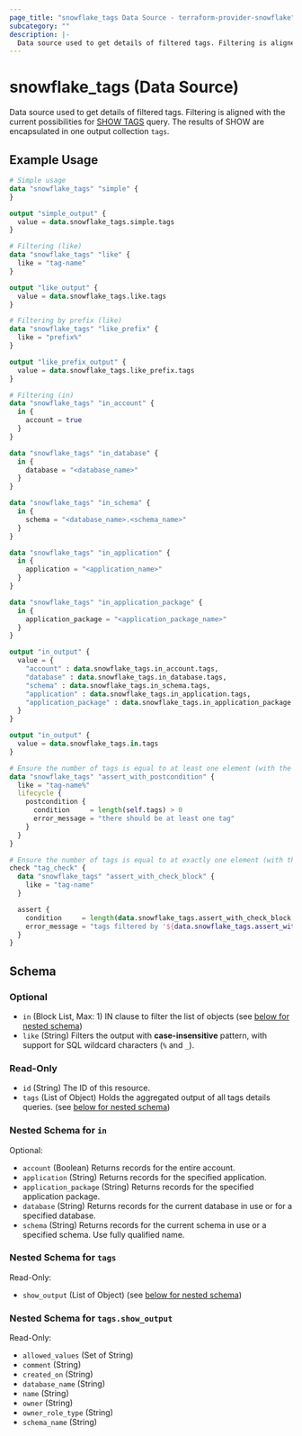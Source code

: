 ```yaml
---
page_title: "snowflake_tags Data Source - terraform-provider-snowflake"
subcategory: ""
description: |-
  Data source used to get details of filtered tags. Filtering is aligned with the current possibilities for SHOW TAGS https://docs.snowflake.com/en/sql-reference/sql/show-tags query. The results of SHOW are encapsulated in one output collection tags.
---
```


# snowflake_tags (Data Source)

Data source used to get details of filtered tags. Filtering is aligned with the current possibilities for [SHOW TAGS](https://docs.snowflake.com/en/sql-reference/sql/show-tags) query. The results of SHOW are encapsulated in one output collection `tags`.

## Example Usage

```terraform
# Simple usage
data "snowflake_tags" "simple" {
}

output "simple_output" {
  value = data.snowflake_tags.simple.tags
}

# Filtering (like)
data "snowflake_tags" "like" {
  like = "tag-name"
}

output "like_output" {
  value = data.snowflake_tags.like.tags
}

# Filtering by prefix (like)
data "snowflake_tags" "like_prefix" {
  like = "prefix%"
}

output "like_prefix_output" {
  value = data.snowflake_tags.like_prefix.tags
}

# Filtering (in)
data "snowflake_tags" "in_account" {
  in {
    account = true
  }
}

data "snowflake_tags" "in_database" {
  in {
    database = "<database_name>"
  }
}

data "snowflake_tags" "in_schema" {
  in {
    schema = "<database_name>.<schema_name>"
  }
}

data "snowflake_tags" "in_application" {
  in {
    application = "<application_name>"
  }
}

data "snowflake_tags" "in_application_package" {
  in {
    application_package = "<application_package_name>"
  }
}

output "in_output" {
  value = {
    "account" : data.snowflake_tags.in_account.tags,
    "database" : data.snowflake_tags.in_database.tags,
    "schema" : data.snowflake_tags.in_schema.tags,
    "application" : data.snowflake_tags.in_application.tags,
    "application_package" : data.snowflake_tags.in_application_package.tags,
  }
}

output "in_output" {
  value = data.snowflake_tags.in.tags
}

# Ensure the number of tags is equal to at least one element (with the use of postcondition)
data "snowflake_tags" "assert_with_postcondition" {
  like = "tag-name%"
  lifecycle {
    postcondition {
      condition     = length(self.tags) > 0
      error_message = "there should be at least one tag"
    }
  }
}

# Ensure the number of tags is equal to at exactly one element (with the use of check block)
check "tag_check" {
  data "snowflake_tags" "assert_with_check_block" {
    like = "tag-name"
  }

  assert {
    condition     = length(data.snowflake_tags.assert_with_check_block.tags) == 1
    error_message = "tags filtered by '${data.snowflake_tags.assert_with_check_block.like}' returned ${length(data.snowflake_tags.assert_with_check_block.tags)} tags where one was expected"
  }
}
```

<!-- schema generated by tfplugindocs -->
## Schema

### Optional

- `in` (Block List, Max: 1) IN clause to filter the list of objects (see [below for nested schema](#nestedblock--in))
- `like` (String) Filters the output with **case-insensitive** pattern, with support for SQL wildcard characters (`%` and `_`).

### Read-Only

- `id` (String) The ID of this resource.
- `tags` (List of Object) Holds the aggregated output of all tags details queries. (see [below for nested schema](#nestedatt--tags))

<a id="nestedblock--in"></a>
### Nested Schema for `in`

Optional:

- `account` (Boolean) Returns records for the entire account.
- `application` (String) Returns records for the specified application.
- `application_package` (String) Returns records for the specified application package.
- `database` (String) Returns records for the current database in use or for a specified database.
- `schema` (String) Returns records for the current schema in use or a specified schema. Use fully qualified name.


<a id="nestedatt--tags"></a>
### Nested Schema for `tags`

Read-Only:

- `show_output` (List of Object) (see [below for nested schema](#nestedobjatt--tags--show_output))

<a id="nestedobjatt--tags--show_output"></a>
### Nested Schema for `tags.show_output`

Read-Only:

- `allowed_values` (Set of String)
- `comment` (String)
- `created_on` (String)
- `database_name` (String)
- `name` (String)
- `owner` (String)
- `owner_role_type` (String)
- `schema_name` (String)
